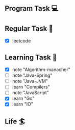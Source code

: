

## Program Task  💻

## Regular Task  🤡
- [x] leetcode

## Learning Task 🎯
- [x] note "Algorithm-manacher"
- [ ] note "Java-Spring"
- [ ] note "Java-JVM"
- [ ] learn "Compilers"
- [ ] note "JavaScript"
- [x] learn "Go"
- [x] learn "IO"

## Life 🏄